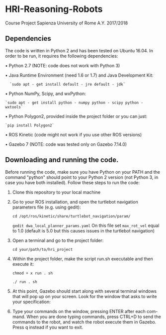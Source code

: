 # HRI-Reasoning-Robots
Course Project Sapienza University of Rome A.Y. 2017/2018

## Dependencies
The code is written in Python 2 and has been tested on Ubuntu 16.04. 
In order to be run, it requires the following dependencies:

• Python 2.7 (NOTE: code does not work with Python 3)

• Java Runtime Environment (need 1.6 or 1.7) and Java Development Kit:
      
      `sudo apt - get install default - jre default - jdk`

• Python NumPy, Scipy, and wxPython:
    
    `sudo apt - get install python - numpy python - scipy python - wxtools`

• Python Polygon2, provided inside the project folder or you can just:
    
    `pip install Polygon2`

• ROS Kinetic (code might not work if you use other ROS versions)

• Gazebo 7 (NOTE: code was tested only on Gazebo 7.14.0)

## Downloading and running the code. 
Before running the code, make sure you have Python on your PATH and 
the command "python" should point to your Python 2 version (not Python 3, 
in case you have both installed). Follow these steps to run the code:

1. Clone this repository to your local machine

2. Go to your ROS installation, and open the turtlebot navigation parameters
file (e.g. using gedit):
    
    `cd /opt/ros/kinetic/share/turtlebot_navigation/param/`
    
    `gedit dwa_local_planner_params.yaml`
On this file set `max_rot_vel` equal to 1.0 (default is 5.0 but this causes
issues in the turtlebot navigation)

3. Open a terminal and go to the project folder:
    
    `cd your/path/to/hri_project`

4. Within the project folder, make the script run.sh executable and then
execute it:
   
   `chmod + x run . sh`
   
   `./ run . sh`

5. At this point, Gazebo should start along with several terminal
windows that will pop up on your screen. Look for the window that 
asks to write your specification:

6. Type your commands on the window, pressing ENTER after each com-
mand. When you are done typing commands, press CTRL+D to send the
commands to the robot, and watch the robot execute them in Gazebo.
Press q instead if you want to exit.
